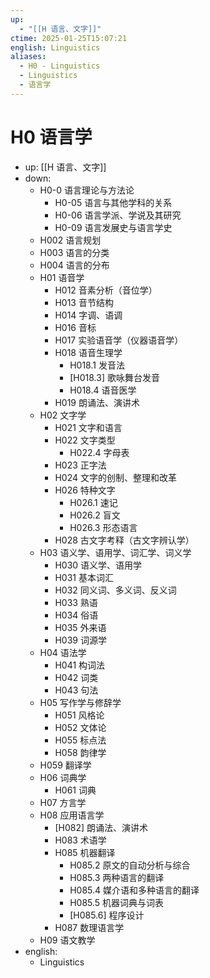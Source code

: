 ```yaml
---
up:
  - "[[H 语言、文字]]"
ctime: 2025-01-25T15:07:21
english: Linguistics
aliases:
  - H0 - Linguistics
  - Linguistics
  - 语言学
---
```


# H0 语言学

- up: [[H 语言、文字]]
- down:
	- H0-0 语言理论与方法论
		- H0-05 语言与其他学科的关系
		- H0-06 语言学派、学说及其研究
		- H0-09 语言发展史与语言学史
	- H002 语言规划
	- H003 语言的分类
	- H004 语言的分布
	- H01 语音学
		- H012 音素分析（音位学）
		- H013 音节结构
		- H014 字调、语调
		- H016 音标
		- H017 实验语音学（仪器语音学）
		- H018 语音生理学
			- H018.1 发音法
			- [H018.3] 歌咏舞台发音
			- H018.4 语音医学
		- H019 朗诵法、演讲术
	- H02 文字学
		- H021 文字和语言
		- H022 文字类型
			- H022.4 字母表
		- H023 正字法
		- H024 文字的创制、整理和改革
		- H026 特种文字
			- H026.1 速记
			- H026.2 盲文
			- H026.3 形态语言
		- H028 古文字考释（古文字辨认学）
	- H03 语义学、语用学、词汇学、词义学
		- H030 语义学、语用学
		- H031 基本词汇
		- H032 同义词、多义词、反义词
		- H033 熟语
		- H034 俗语
		- H035 外来语
		- H039 词源学
	- H04 语法学
		- H041 构词法
		- H042 词类
		- H043 句法
	- H05 写作学与修辞学
		- H051 风格论
		- H052 文体论
		- H055 标点法
		- H058 韵律学
	- H059 翻译学
	- H06 词典学
		- H061 词典
	- H07 方言学
	- H08 应用语言学
		- [H082] 朗诵法、演讲术
		- H083 术语学
		- H085 机器翻译
			- H085.2 原文的自动分析与综合
			- H085.3 两种语言的翻译
			- H085.4 媒介语和多种语言的翻译
			- H085.5 机器词典与词表
			- [H085.6] 程序设计
		- H087 数理语言学
	- H09 语文教学
- english:
	- Linguistics
